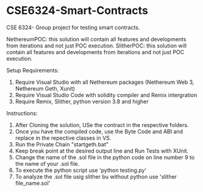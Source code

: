 # CSE6324-Smart-Contracts
CSE 6324- Group project for testing smart contracts.

NethereumPOC: this solution will contain all features and developments from iterations and not just POC execution.
SlitherPOC: this solution will contain all features and developments from iterations and not just POC execution.

Setup Requirements:
1. Require Visual Studio with all Nethereum packages (Nethereum Web 3, Nethereum Geth, Xunit)
2. Require Visual Studio Code with solidity compiler and Remix intergration
3. Require Remix, Slither, python version 3.8 and higher

Instructions:
1. After Cloning the solution, USe the contract in the respective folders.
2. Once you have the compiled code, use the Byte Code and ABI and replace in the repective classes in VS.
3. Run the Private Chain "startgeth.bat"
4. Keep break point at the desired output line and Run Tests with XUnit.
5. Change the name of the .sol file in the python code on line number 9 to the name of your .sol file.
6. To execute the python script use 'python testing.py'
7. To analyze the .sol file usig slither bu without python use 'slither file_name.sol'
